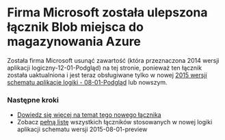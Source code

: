 <properties 
   pageTitle="Przy użyciu łącznika obiektów Blob platformy Azure miejsca do magazynowania w aplikacjach logiczny | Microsoft Azure aplikacji usługi" 
   description="Jak utworzyć i skonfigurować aplikację Azure magazyn obiektów Blob łącznik lub interfejsu API i używać go w aplikacji dla logiki Azure aplikacji usługi" 
   services="logic-apps" 
   documentationCenter=".net,nodejs,java" 
   authors="msftman" 
   manager="erikre" 
   editor=""/>

<tags
   ms.service="logic-apps"
   ms.devlang="multiple"
   ms.topic="article"
   ms.tgt_pltfrm="na"
   ms.workload="integration" 
   ms.date="04/19/2016"
   ms.author="deonhe"/>
   
# <a name="weve-improved-the-azure-storage-blob-connector"></a>Firma Microsoft została ulepszona łącznik Blob miejsca do magazynowania Azure 

Została firma Microsoft usunąć zawartość (która przeznaczona 2014 wersji aplikacji logiczny-12-01-Podgląd) na tej stronie, ponieważ ten łącznik została uaktualniona i jest teraz obsługiwane tylko w nowej [2015 wersji schematu aplikacje logiki - 08-01-Podgląd](./app-service-logic-schema-2015-08-01.md) lub nowszym. 

### <a name="next-steps"></a>Następne kroki

- [Dowiedz się więcej na temat tego nowego łącznika](../connectors/connectors-create-api-azureblobstorage.md)
- Zobacz [pełną listę](../connectors/apis-list.md) wszystkich łączników stosowanych w nowej logiki aplikacji schematu wersji 2015-08-01-preview  
